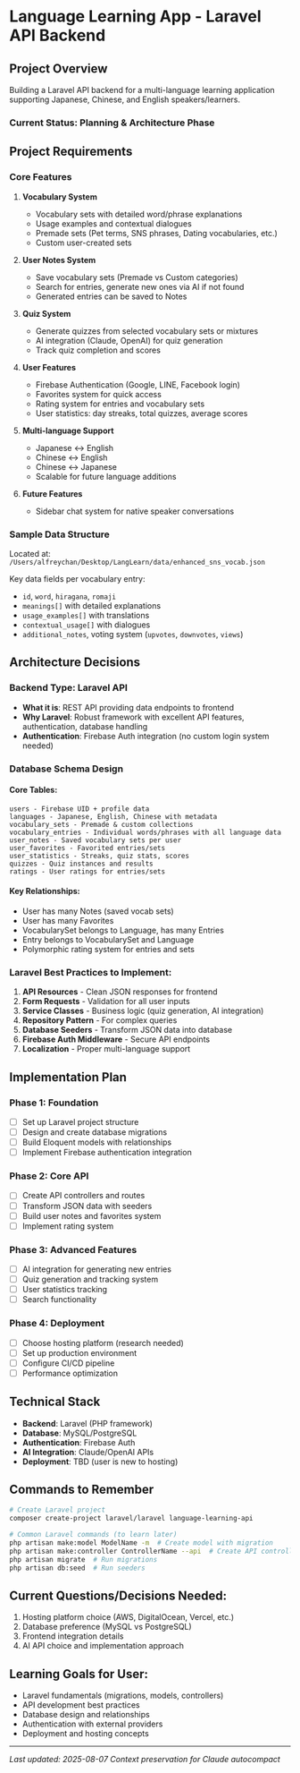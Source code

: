 # Language Learning App - Laravel API Backend

## Project Overview
Building a Laravel API backend for a multi-language learning application supporting Japanese, Chinese, and English speakers/learners.

### Current Status: Planning & Architecture Phase

## Project Requirements

### Core Features
1. **Vocabulary System**
   - Vocabulary sets with detailed word/phrase explanations
   - Usage examples and contextual dialogues
   - Premade sets (Pet terms, SNS phrases, Dating vocabularies, etc.)
   - Custom user-created sets

2. **User Notes System**
   - Save vocabulary sets (Premade vs Custom categories)
   - Search for entries, generate new ones via AI if not found
   - Generated entries can be saved to Notes

3. **Quiz System**
   - Generate quizzes from selected vocabulary sets or mixtures
   - AI integration (Claude, OpenAI) for quiz generation
   - Track quiz completion and scores

4. **User Features**
   - Firebase Authentication (Google, LINE, Facebook login)
   - Favorites system for quick access
   - Rating system for entries and vocabulary sets
   - User statistics: day streaks, total quizzes, average scores

5. **Multi-language Support**
   - Japanese ↔ English
   - Chinese ↔ English  
   - Chinese ↔ Japanese
   - Scalable for future language additions

6. **Future Features**
   - Sidebar chat system for native speaker conversations

### Sample Data Structure
Located at: `/Users/alfreychan/Desktop/LangLearn/data/enhanced_sns_vocab.json`

Key data fields per vocabulary entry:
- `id`, `word`, `hiragana`, `romaji`
- `meanings[]` with detailed explanations
- `usage_examples[]` with translations
- `contextual_usage[]` with dialogues
- `additional_notes`, voting system (`upvotes`, `downvotes`, `views`)

## Architecture Decisions

### Backend Type: Laravel API
- **What it is**: REST API providing data endpoints to frontend
- **Why Laravel**: Robust framework with excellent API features, authentication, database handling
- **Authentication**: Firebase Auth integration (no custom login system needed)

### Database Schema Design

#### Core Tables:
```
users - Firebase UID + profile data
languages - Japanese, English, Chinese with metadata  
vocabulary_sets - Premade & custom collections
vocabulary_entries - Individual words/phrases with all language data
user_notes - Saved vocabulary sets per user
user_favorites - Favorited entries/sets  
user_statistics - Streaks, quiz stats, scores
quizzes - Quiz instances and results
ratings - User ratings for entries/sets
```

#### Key Relationships:
- User has many Notes (saved vocab sets)
- User has many Favorites  
- VocabularySet belongs to Language, has many Entries
- Entry belongs to VocabularySet and Language
- Polymorphic rating system for entries and sets

### Laravel Best Practices to Implement:
1. **API Resources** - Clean JSON responses for frontend
2. **Form Requests** - Validation for all user inputs  
3. **Service Classes** - Business logic (quiz generation, AI integration)
4. **Repository Pattern** - For complex queries
5. **Database Seeders** - Transform JSON data into database
6. **Firebase Auth Middleware** - Secure API endpoints
7. **Localization** - Proper multi-language support

## Implementation Plan

### Phase 1: Foundation
- [ ] Set up Laravel project structure
- [ ] Design and create database migrations
- [ ] Build Eloquent models with relationships
- [ ] Implement Firebase authentication integration

### Phase 2: Core API
- [ ] Create API controllers and routes
- [ ] Transform JSON data with seeders
- [ ] Build user notes and favorites system
- [ ] Implement rating system

### Phase 3: Advanced Features  
- [ ] AI integration for generating new entries
- [ ] Quiz generation and tracking system
- [ ] User statistics tracking
- [ ] Search functionality

### Phase 4: Deployment
- [ ] Choose hosting platform (research needed)
- [ ] Set up production environment
- [ ] Configure CI/CD pipeline
- [ ] Performance optimization

## Technical Stack
- **Backend**: Laravel (PHP framework)
- **Database**: MySQL/PostgreSQL
- **Authentication**: Firebase Auth
- **AI Integration**: Claude/OpenAI APIs
- **Deployment**: TBD (user is new to hosting)

## Commands to Remember
```bash
# Create Laravel project
composer create-project laravel/laravel language-learning-api

# Common Laravel commands (to learn later)
php artisan make:model ModelName -m  # Create model with migration
php artisan make:controller ControllerName --api  # Create API controller  
php artisan migrate  # Run migrations
php artisan db:seed  # Run seeders
```

## Current Questions/Decisions Needed:
1. Hosting platform choice (AWS, DigitalOcean, Vercel, etc.)
2. Database preference (MySQL vs PostgreSQL)
3. Frontend integration details
4. AI API choice and implementation approach

## Learning Goals for User:
- Laravel fundamentals (migrations, models, controllers)
- API development best practices
- Database design and relationships
- Authentication with external providers
- Deployment and hosting concepts

---
*Last updated: 2025-08-07*
*Context preservation for Claude autocompact*